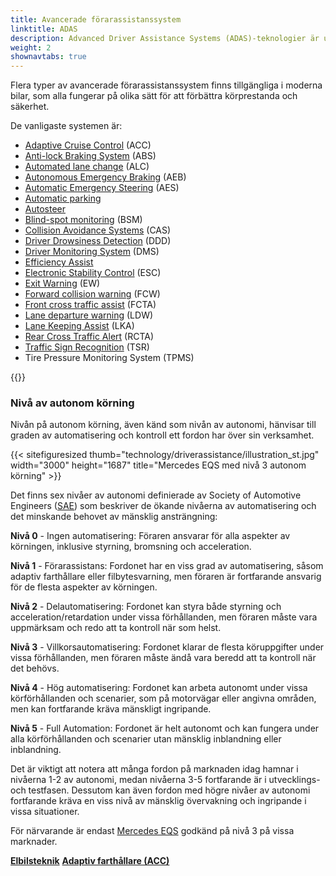 ```yaml
---
title: Avancerade förarassistanssystem
linktitle: ADAS
description: Advanced Driver Assistance Systems (ADAS)-teknologier är utformade för att hjälpa förare att köra sina fordon säkrare och mer effektivt. EVKX.net ger dig detaljer om de olika systemen i elbilar.
weight: 2
shownavtabs: true
---
```

<!-- markdownlint-disable MD033 -->
Flera typer av avancerade förarassistanssystem finns tillgängliga i moderna bilar, som alla fungerar på olika sätt för att förbättra körprestanda och säkerhet.

De vanligaste systemen är:

- [Adaptive Cruise Control](adaptivecruisecontrol/) (ACC)
- [Anti-lock Braking System](antilockbrakingsystem/) (ABS)
- [Automated lane change](automatedlanechange/) (ALC)
- [Autonomous Emergency Braking](automaticemergencybraking/) (AEB)
- [Automatic Emergency Steering](automaticemergencysteering/) (AES)
- [Automatic parking](automaticparking/)
- [Autosteer](autosteer/)
- [Blind-spot monitoring](blindspotmonitoring/) (BSM)
- [Collision Avoidance Systems](collisionavoidancesystems/) (CAS)
- [Driver Drowsiness Detection](driverdrowsinessdetection/) (DDD)
- [Driver Monitoring System](drivermonitoringsystem/) (DMS)
- [Efficiency Assist](efficencyassist/)
- [Electronic Stability Control](electronicstabilitycontrol/) (ESC)
- [Exit Warning](exitwarning/) (EW)
- [Forward collision warning](forwardcollisionwarning/) (FCW)
- [Front cross traffic assist](frontcrosstrafficassist/) (FCTA)
- [Lane departure warning](lanedeparturewarning/) (LDW)
- [Lane Keeping Assist](lanekeepingassist/) (LKA)
- [Rear Cross Traffic Alert](rearcrosstrafficalert/) (RCTA)
- [Traffic Sign Recognition](trafficsignrecognition/) (TSR)
- Tire Pressure Monitoring System (TPMS)

{{<evkxdisplayaddarticle />}}

### Nivå av autonom körning

Nivån på autonom körning, även känd som nivån av autonomi, hänvisar till graden av automatisering och kontroll ett fordon har över sin verksamhet.

{{< sitefiguresized thumb="technology/driverassistance/illustration_st.jpg" width="3000" height="1687" title="Mercedes EQS med nivå 3 autonom körning" >}}

Det finns sex nivåer av autonomi definierade av Society of Automotive Engineers ([SAE](https://www.sae.org/)) som beskriver de ökande nivåerna av automatisering och det minskande behovet av mänsklig ansträngning:

**Nivå 0** - Ingen automatisering: Föraren ansvarar för alla aspekter av körningen, inklusive styrning, bromsning och acceleration.

**Nivå 1** - Förarassistans: Fordonet har en viss grad av automatisering, såsom adaptiv farthållare eller filbytesvarning, men föraren är fortfarande ansvarig för de flesta aspekter av körningen.

**Nivå 2** - Delautomatisering: Fordonet kan styra både styrning och acceleration/retardation under vissa förhållanden, men föraren måste vara uppmärksam och redo att ta kontroll när som helst.

**Nivå 3** - Villkorsautomatisering: Fordonet klarar de flesta köruppgifter under vissa förhållanden, men föraren måste ändå vara beredd att ta kontroll när det behövs.

**Nivå 4** - Hög automatisering: Fordonet kan arbeta autonomt under vissa körförhållanden och scenarier, som på motorvägar eller angivna områden, men kan fortfarande kräva mänskligt ingripande.

**Nivå 5** - Full Automation: Fordonet är helt autonomt och kan fungera under alla körförhållanden och scenarier utan mänsklig inblandning eller inblandning.

Det är viktigt att notera att många fordon på marknaden idag hamnar i nivåerna 1-2 av autonomi, medan nivåerna 3-5 fortfarande är i utvecklings- och testfasen. Dessutom kan även fordon med högre nivåer av autonomi fortfarande kräva en viss nivå av mänsklig övervakning och ingripande i vissa situationer.

För närvarande är endast [Mercedes EQS](../../models/mercedes/eqs/) godkänd på nivå 3 på vissa marknader.

<div class="mt-3 mb-3">
    <a href="../" class="text-decoration-none text-black"><strong><i class="bi-arrow-left"></i> Elbilsteknik</strong></a>
    <a href="adaptivecruisecontrol/" class="text-decoration-none text-black float-end"><strong>Adaptiv farthållare (ACC) <i class="bi-arrow-right"></i></strong></a>
</div>
